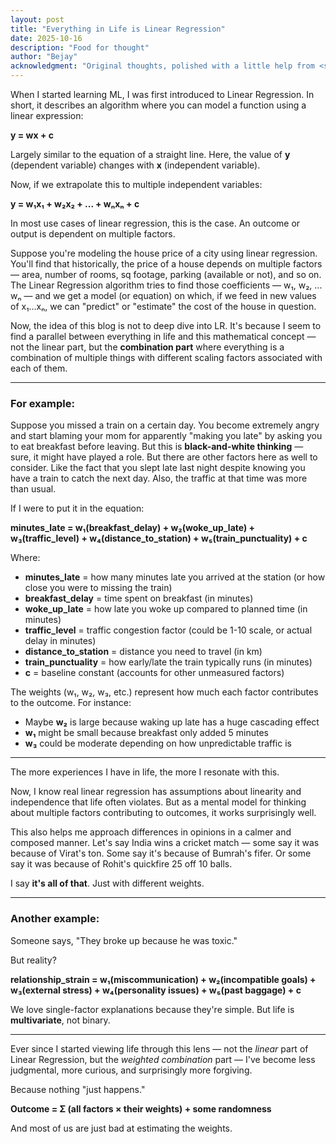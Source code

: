 ```yaml
---
layout: post
title: "Everything in Life is Linear Regression"
date: 2025-10-16
description: "Food for thought"
author: "Bejay"
acknowledgment: "Original thoughts, polished with a little help from <span style='color: #3182ce; font-weight: 500;'>Claude</span>."
---
```



When I started learning ML, I was first introduced to Linear Regression. In short, it describes an algorithm where you can model a function using a linear expression:

**y = wx + c**

Largely similar to the equation of a straight line. Here, the value of **y** (dependent variable) changes with **x** (independent variable).

Now, if we extrapolate this to multiple independent variables:

**y = w₁x₁ + w₂x₂ + ... + wₙxₙ + c**

In most use cases of linear regression, this is the case. An outcome or output is dependent on multiple factors.

Suppose you're modeling the house price of a city using linear regression. You'll find that historically, the price of a house depends on multiple factors — area, number of rooms, sq footage, parking (available or not), and so on. The Linear Regression algorithm tries to find those coefficients — w₁, w₂, ... wₙ — and we get a model (or equation) on which, if we feed in new values of x₁...xₙ, we can "predict" or "estimate" the cost of the house in question.

Now, the idea of this blog is not to deep dive into LR. It's because I seem to find a parallel between everything in life and this mathematical concept — not the linear part, but the **combination part** where everything is a combination of multiple things with different scaling factors associated with each of them.

---

### For example:

Suppose you missed a train on a certain day. You become extremely angry and start blaming your mom for apparently "making you late" by asking you to eat breakfast before leaving. But this is **black-and-white thinking** — sure, it might have played a role. But there are other factors here as well to consider. Like the fact that you slept late last night despite knowing you have a train to catch the next day. Also, the traffic at that time was more than usual.

If I were to put it in the equation:

**minutes_late = w₁(breakfast_delay) + w₂(woke_up_late) + w₃(traffic_level) + w₄(distance_to_station) + w₅(train_punctuality) + c**

Where:
- **minutes_late** = how many minutes late you arrived at the station (or how close you were to missing the train)
- **breakfast_delay** = time spent on breakfast (in minutes)
- **woke_up_late** = how late you woke up compared to planned time (in minutes)
- **traffic_level** = traffic congestion factor (could be 1-10 scale, or actual delay in minutes)
- **distance_to_station** = distance you need to travel (in km)
- **train_punctuality** = how early/late the train typically runs (in minutes)
- **c** = baseline constant (accounts for other unmeasured factors)

The weights (w₁, w₂, w₃, etc.) represent how much each factor contributes to the outcome. For instance:
- Maybe **w₂** is large because waking up late has a huge cascading effect
- **w₁** might be small because breakfast only added 5 minutes
- **w₃** could be moderate depending on how unpredictable traffic is

---

The more experiences I have in life, the more I resonate with this. 

Now, I know real linear regression has assumptions about linearity and independence that life often violates. But as a mental model for thinking about multiple factors contributing to outcomes, it works surprisingly well.

This also helps me approach differences in opinions in a calmer and composed manner. Let's say India wins a cricket match — some say it was because of Virat's ton. Some say it's because of Bumrah's fifer. Or some say it was because of Rohit's quickfire 25 off 10 balls.

I say **it's all of that**. Just with different weights.

---

### Another example:

Someone says, "They broke up because he was toxic."

But reality?

**relationship_strain = w₁(miscommunication) + w₂(incompatible goals) + w₃(external stress) + w₄(personality issues) + w₅(past baggage) + c**

We love single-factor explanations because they're simple. But life is **multivariate**, not binary.

---

Ever since I started viewing life through this lens — not the *linear* part of Linear Regression, but the *weighted combination* part — I've become less judgmental, more curious, and surprisingly more forgiving.

Because nothing "just happens."

**Outcome = Σ (all factors × their weights) + some randomness**

And most of us are just bad at estimating the weights.
